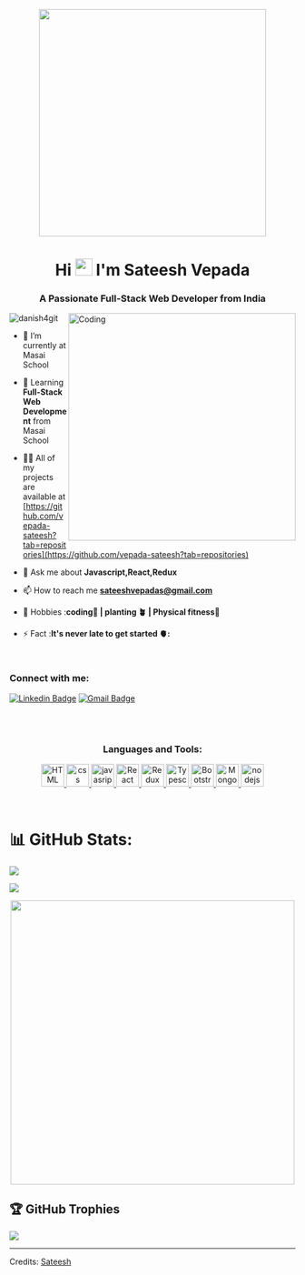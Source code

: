 
<p align="center">
<div align="center"><img  src="https://cdn.dribbble.com/users/5270/screenshots/975617/meworking.gif" width="400px" /></div>
</p align="center">


 
 <h1 align="center">Hi <img src="https://media.giphy.com/media/hvRJCLFzcasrR4ia7z/giphy.gif" width="30px" height="30px"/> I'm Sateesh Vepada</h1>
<h3 align="center">A Passionate Full-Stack Web Developer from India</h3>
<img align="right" alt="Coding" width="400" src="animation.gif">

<p align="left"> <img src="https://komarev.com/ghpvc/?username=danish4git&label=Profile%20views&color=0e75b6&style=flat" alt="danish4git" /> </p>



- 🔭 I’m currently at Masai School

- 🌱 Learning **Full-Stack Web Development** from Masai School

- 👨‍💻 All of my projects are available at [https://github.com/vepada-sateesh?tab=repositories](https://github.com/vepada-sateesh?tab=repositories)

- 💬 Ask me about **Javascript,React,Redux**

- 📫 How to reach me **sateeshvepadas@gmail.com**

- 🎯 Hobbies :**coding📕 | planting 🪴 | Physical fitness👊**

- ⚡ Fact :**It's never late to get started 🫀:**

</br>
<h3 align="left">Connect with me:</h3>
<p align="center">

  
 [![Linkedin Badge](https://img.shields.io/badge/-Vepada_Sateesh-blue?style=flat-square&logo=Linkedin&logoColor=white&link=https://www.linkedin.com/in/sateesh-vepada-405301230///)](https://www.linkedin.com/in/sateesh-vepada-405301230//)  [![Gmail Badge](https://img.shields.io/badge/-sateeshvepadas@gmail.com-c14438?style=flat-square&logo=Gmail&logoColor=white&link=mailto:sateeshvepadas@gmail.com)](mailto:sateeshvepadas@gmail.com)
 </p>
<br>

</br>
<!--           ----------------------------------------------------------------------------------------------------------------------------------
 -->

<h3 align="center" "500"  >Languages and Tools:</h3>
<p align="center"> <a href="https://developer.mozilla.org/en-US/docs/Learn/Getting_started_with_the_web/HTML_basics" target="_blank" rel=""> <img src="https://vepada-sateesh.github.io/logs/html%20logo.svg" alt="HTML" width="40" height="40"/>
  <a href="https://developer.mozilla.org/en-US/docs/Web/CSS" target="_blank" rel=""> <img src="https://vepada-sateesh.github.io/logs/css%20logo.svg" alt="css" width="40" height="40"/>
  </a> <a href="https://developer.mozilla.org/en-US/docs/Web/javascript" target="_blank" rel=""> <img src="https://vepada-sateesh.github.io/logs/javascript.4c1b5332c1b1057928f6f06cf972c91c.svg" alt="javasript" width="40" height="40"/> </a> 
  <a href="https://developer.mozilla.org/en-US/docs/Learn/Tools_and_testing/Client-side_JavaScript_frameworks/React_getting_started" target="_blank" rel=""> <img src="https://vepada-sateesh.github.io/logs/react.4e0c97009b885bfa75c5412262a46f5f.svg" alt="React" width="40" height="40"/> </a>
   <a href="https://redux.js.org/" target="_blank" rel=""> <img src="https://vepada-sateesh.github.io/logs/redux.7fe607aacc31f6e6199e70f16aae407e.svg" alt="Redux" width="40" height="40"/> </a> 
   <a href="https://www.typescriptlang.org/" target="_blank" rel=""> <img src="https://vepada-sateesh.github.io/logs/typescript.17936c69824e11a996c4.png" alt="Typescript" width="40" height="40"/> </a>
    <a href="https://www.bootstrapcdn.com/" target="_blank" rel=""> <img src="https://vepada-sateesh.github.io/logs/bootstrap.3b8c7115a9384838c588eb5514005c8c.svg" alt="Bootstrap" width="40" height="40"/> </a> 
    <a href="https://www.mongodb.com/" target="_blank" rel=""><img src="https://vepada-sateesh.github.io/logs/mongodb.6835c61a518a732eb8318d43dfe8f700.svg" alt="MongoDB" width="40" height="40"/>  </a> 
    <a href="https://nodejs.org" target="_blank" rel=""> <img src="https://vepada-sateesh.github.io/logs/nodejs.10c9e2aa0ca7edf36fceae25fec038a1.svg" alt="nodejs" width="40" height="40"/> </a>
    <a  <img src="https://vepada-sateesh.github.io/logs/express.4925c0127df8857c18b38329795ce88f.svg" alt="Expressjs" width="40" height="40"/> </a> </p>
  
  </br>
  
# 📊 GitHub Stats:
![](https://github-readme-stats.vercel.app/api?username=vepada-sateesh&theme=indian-flag&hide_border=false&include_all_commits=false&count_private=false)<br/>

![](https://github-readme-streak-stats.herokuapp.com/?user=vepada-sateesh&theme=indian-flag&hide_border=false)<br/>
<p align="center">
  <img width="500" align="center" src="https://github-readme-stats.vercel.app/api/top-langs/?username=vepada-sateesh&layout=compact&langs_count=8&hide=&theme=indian-flag"  /></p>

## 🏆 GitHub Trophies
![](https://github-profile-trophy.vercel.app/?username=vepada-sateesh&theme=onestar&no-frame=true&no-bg=true&margin-w=4)


-----
Credits: [Sateesh](https://github.com/vepada-sateesh)